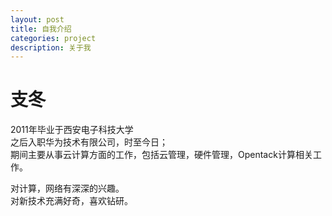 ```yaml
---
layout: post
title: 自我介绍
categories: project
description: 关于我
---
```

       
       
    
       
支冬    
=====

2011年毕业于西安电子科技大学    
之后入职华为技术有限公司，时至今日；    
期间主要从事云计算方面的工作，包括云管理，硬件管理，Opentack计算相关工作。    

对计算，网络有深深的兴趣。    
对新技术充满好奇，喜欢钻研。    
